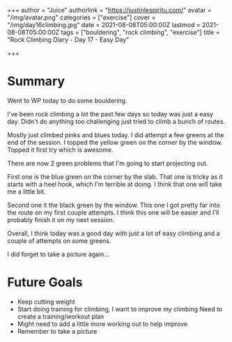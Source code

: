 +++
author = "Juice"
authorlink = "https://justinlespiritu.com/"
avatar = "/img/avatar.png"
categories = ["exercise"]
cover = "/img/day16climbing.jpg"
date = 2021-08-08T05:00:00Z
lastmod = 2021-08-08T05:00:00Z
tags = ["bouldering", "rock climbing", "exercise"]
title = "Rock Climbing Diary - Day 17 - Easy Day"

+++
# Summary

Went to WP today to do some bouldering.

I've been rock climbing a lot the past few days so today was just a easy day.  Didn't do anything too challenging just tried to climb a bunch of routes.

Mostly just climbed pinks and blues today.  I did attempt a few greens at the end of the session.  I topped the yellow green on the corner by the window.  Topped it first try which is awesome.

There are now 2 green problems that I'm going to start projecting out.

First one is the blue green on the corner by the slab.  That one is tricky as it starts with a heel hook, which I'm terrible at doing.  I think that one will take me a little bit.

Second one it the black green by the window.  This one I got pretty far into the route on my first couple attempts.  I think this one will be easier and I'll probably finish it on my next session.

Overall, I think today was a good day with just a lot of easy climbing and a couple of attempts on some greens.

I did forget to take a picture again...

# Future Goals

* Keep cutting weight
* Start doing training for climbing, I want to improve my climbing  Need to create a training/workout plan
* Might need to add a little more working out to help improve
* Remember to take a picture